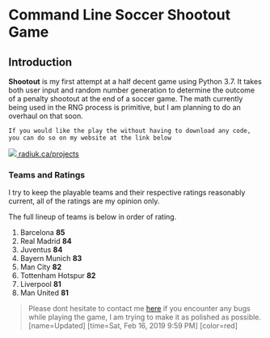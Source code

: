 Command Line Soccer Shootout Game
===

## Introduction

**Shootout** is my first attempt at a half decent game using Python 3.7. It takes both user input and random number generation to determine the outcome of a penalty shootout at the end of a soccer game. The math currently being used in the RNG process is primitive, but I am planning to do an overhaul on that soon.  
```
If you would like the play the without having to download any code, 
you can do so on my website at the link below
```
[![](https://codimd.s3.shivering-isles.com:443/demo/uploads/upload_d1be6699afe36c6811fefe407c2be687.png)
radiuk.ca/projects](https://www.google.com)
### Teams and Ratings

I try to keep the playable teams and their respective ratings reasonably current, all of the ratings are my opinion only.

The full lineup of teams is below in order of rating.

1. Barcelona **85**
2. Real Madrid **84**
3. Juventus **84**
4. Bayern Munich **83**
5. Man City **82** 
6. Tottenham Hotspur **82**
7. Liverpool **81**
8. Man United **81**

> Please dont hesitate to contact me [here](https://radaiuk.ca/contact) if you encounter any bugs
> while playing the game, I am trying to make it as polished as possible.
> [name=Updated] [time=Sat, Feb 16, 2019 9:59 PM] [color=red]